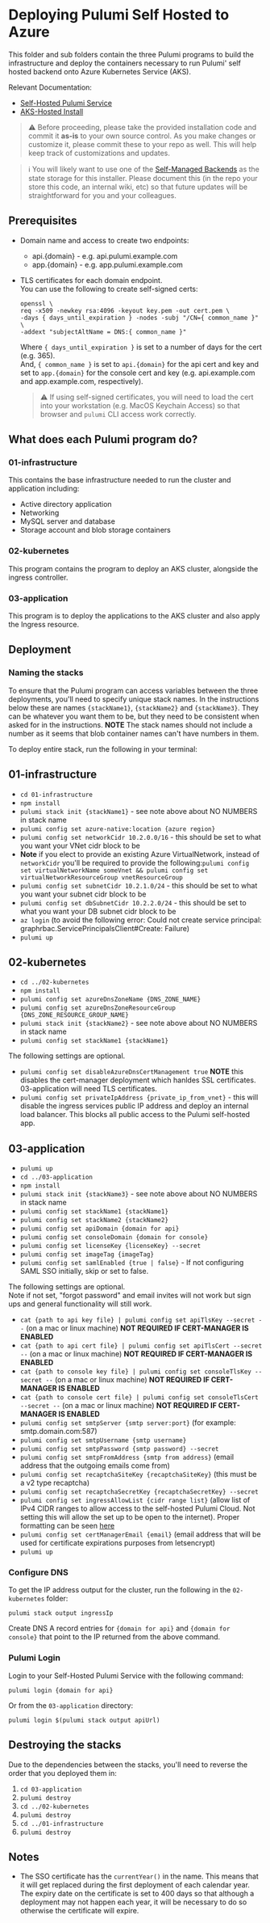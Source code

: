 # Deploying Pulumi Self Hosted to Azure

This folder and sub folders contain the three Pulumi programs to build the infrastructure and deploy the containers necessary to run Pulumi' self hosted backend onto Azure Kubernetes Service (AKS). 

Relevant Documentation:
* [Self-Hosted Pulumi Service](https://www.pulumi.com/docs/guides/self-hosted/)
* [AKS-Hosted Install](https://www.pulumi.com/docs/guides/self-hosted/aks-hosted/)


> ⚠️ Before proceeding, please take the provided installation code and commit it **as-is** to your own source control. As you make changes or customize it, please commit these to your repo as well. This will help keep track of customizations and updates.

> ℹ️ You will likely want to use one of the [Self-Managed Backends](https://www.pulumi.com/docs/intro/concepts/state/#logging-into-a-self-managed-backend) as the state storage for this installer. Please document this (in the repo your store this code, an internal wiki, etc) so that future updates will be straightforward for you and your colleagues.

## Prerequisites
* Domain name and access to create two endpoints:
  * api.{domain} - e.g. api.pulumi.example.com
  * app.{domain} - e.g. app.pulumi.example.com
* TLS certificates for each domain endpoint.  
You can use the following to create self-signed certs: 
  ```
  openssl \
  req -x509 -newkey rsa:4096 -keyout key.pem -out cert.pem \
  -days { days_until_expiration } -nodes -subj "/CN={ common_name }" \
  -addext "subjectAltName = DNS:{ common_name }"
  ```
  Where `{ days_until_expiration }` is set to a number of days for the cert (e.g. 365).  
  And, `{ common_name }` is set to `api.{domain}` for the api cert and key and set to `app.{domain}` for the console cert and key (e.g. api.example.com and app.example.com, respectively).

  > ⚠️ If using self-signed certificates, you will need to load the cert into your workstation (e.g. MacOS Keychain Access) so that browser and `pulumi` CLI access work correctly.

## What does each Pulumi program do?

### 01-infrastructure

This contains the base infrastructure needed to run the cluster and application including: 

* Active directory application
* Networking
* MySQL server and database
* Storage account and blob storage containers

### 02-kubernetes

This program contains the program to deploy an AKS cluster, alongside the ingress controller.

### 03-application

This program is to deploy the applications to the AKS cluster and also apply the Ingress resource.

## Deployment

### Naming the stacks

To ensure that the Pulumi program can access variables between the three deployments, you'll need to specify unique stack names. In the instructions below these are names `{stackName1}`, `{stackName2}` and `{stackName3}`. They can be whatever you want them to be, but they need to be consistent when asked for in the instructions. **NOTE** The stack names should not include a number as it seems that blob container names can't have numbers in them.

To deploy entire stack, run the following in your terminal:

## 01-infrastructure
- `cd 01-infrastructure`
- `npm install`
- `pulumi stack init {stackName1}` - see note above about NO NUMBERS in stack name
- `pulumi config set azure-native:location {azure region}`
- `pulumi config set networkCidr 10.2.0.0/16` - this should be set to what you want your VNet cidr block to be  
- **Note** if you elect to provide an existing Azure VirtualNetwork, instead of `networkCidr` you'll be required to provide the following:`pulumi config set virtualNetworkName someVnet && pulumi config set virtualNetworkResourceGroup vnetResourceGroup`
- `pulumi config set subnetCidr 10.2.1.0/24` - this should be set to what you want your subnet cidr block to be
- `pulumi config set dbSubnetCidr 10.2.2.0/24` - this should be set to what you want your DB subnet cidr block to be
- `az login` (to avoid the following error: Could not create service principal: graphrbac.ServicePrincipalsClient#Create: Failure)
- `pulumi up`

## 02-kubernetes
- `cd ../02-kubernetes`
- `npm install`
- `pulumi config set azureDnsZoneName {DNS_ZONE_NAME}`
- `pulumi config set azureDnsZoneResourceGroup {DNS_ZONE_RESOURCE_GROUP_NAME}`
- `pulumi stack init {stackName2}` - see note above about NO NUMBERS in stack name
- `pulumi config set stackName1 {stackName1}` 
  
The following settings are optional. 
- `pulumi config set disableAzureDnsCertManagement true` **NOTE** this disables the cert-manager deployment which hanldes SSL certificates. 03-application will need TLS certificates.
- `pulumi config set privateIpAddress {private_ip_from_vnet}` - this will disable the ingress services public IP address and deploy an internal load balancer. This blocks all public access to the Pulumi self-hosted app.

## 03-application
- `pulumi up`
- `cd ../03-application`
- `npm install`
- `pulumi stack init {stackName3}` - see note above about NO NUMBERS in stack name
- `pulumi config set stackName1 {stackName1}`
- `pulumi config set stackName2 {stackName2}`
- `pulumi config set apiDomain {domain for api}`
- `pulumi config set consoleDomain {domain for console}`
- `pulumi config set licenseKey {licenseKey} --secret`
- `pulumi config set imageTag {imageTag}`
- `pulumi config set samlEnabled {true | false}` - If not configuring SAML SSO initially, skip or set to false.

The following settings are optional.  
Note if not set, "forgot password" and email invites will not work but sign ups and general functionality will still work.
- `cat {path to api key file} | pulumi config set apiTlsKey --secret --` (on a mac or linux machine) **NOT REQUIRED IF CERT-MANAGER IS ENABLED**
- `cat {path to api cert file} | pulumi config set apiTlsCert --secret --` (on a mac or linux machine) **NOT REQUIRED IF CERT-MANAGER IS ENABLED**
- `cat {path to console key file} | pulumi config set consoleTlsKey --secret --` (on a mac or linux machine) **NOT REQUIRED IF CERT-MANAGER IS ENABLED**
- `cat {path to console cert file} | pulumi config set consoleTlsCert --secret --` (on a mac or linux machine) **NOT REQUIRED IF CERT-MANAGER IS ENABLED**
- `pulumi config set smtpServer {smtp server:port}` (for example: smtp.domain.com:587)
- `pulumi config set smtpUsername {smtp username}`
- `pulumi config set smtpPassword {smtp password} --secret`
- `pulumi config set smtpFromAddress {smtp from address}` (email address that the outgoing emails come from)
- `pulumi config set recaptchaSiteKey {recaptchaSiteKey}` (this must be a v2 type recaptcha)
- `pulumi config set recaptchaSecretKey {recaptchaSecretKey} --secret`
- `pulumi config set ingressAllowList {cidr range list}` (allow list of IPv4 CIDR ranges to allow access to the self-hosted Pulumi Cloud. Not setting this will allow the set up to be open to the internet). Proper formatting can be seen [here](https://github.com/kubernetes/ingress-nginx/blob/main/docs/user-guide/nginx-configuration/annotations.md#whitelist-source-range) 
- `pulumi config set certManagerEmail {email}` (email address that will be used for certificate expirations purposes from letsencrypt)
- `pulumi up`

### Configure DNS

To get the IP address output for the cluster, run the following in the `02-kubernetes` folder: 

```
pulumi stack output ingressIp
```

Create DNS A record entries for `{domain for api}` and `{domain for console}` that point to the IP returned from the above command.

### Pulumi Login

Login to your Self-Hosted Pulumi Service with the following command:

```
pulumi login {domain for api}
```

Or from the `03-application` directory:

```
pulumi login $(pulumi stack output apiUrl)
```

## Destroying the stacks

Due to the dependencies between the stacks, you'll need to reverse the order that you deployed them in:

1. `cd 03-application`
1. `pulumi destroy` 
1. `cd ../02-kubernetes`
1. `pulumi destroy`
1. `cd ../01-infrastructure`
1. `pulumi destroy`

## Notes

* The SSO certificate has the `currentYear()` in the name. This means that it will get replaced during the first deployment of each calendar year. The expiry date on the certificate is set to 400 days so that although a deployment may not happen each year, it will be necessary to do so otherwise the certificate will expire.